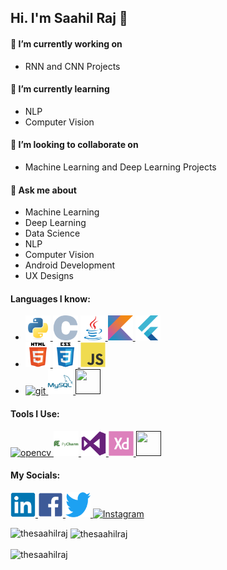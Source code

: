 ## Hi. I'm Saahil Raj 👋

#### 🔭 I’m currently working on
- RNN and CNN Projects
#### 🌱 I’m currently learning
- NLP 
- Computer Vision

#### 👯 I’m looking to collaborate on
- Machine Learning and Deep Learning Projects

#### 💬 Ask me about
- Machine Learning
- Deep Learning
- Data Science
- NLP
- Computer Vision
- Android Development
- UX Designs

#### Languages I know:
- <a href="https://www.python.org" target="_blank"> <img src="https://raw.githubusercontent.com/devicons/devicon/master/icons/python/python-original.svg" alt="python" width="40" height="40"/> </a>
<a href="https://www.cprogramming.com/" target="_blank"> <img src="https://raw.githubusercontent.com/devicons/devicon/master/icons/c/c-original.svg" alt="c" width="40" height="40"/> </a>
<a href="https://www.java.com" target="_blank"> <img src="https://raw.githubusercontent.com/devicons/devicon/master/icons/java/java-original.svg" alt="java" width="40" height="40"/> </a>
<a href="https://kotlinlang.org" target="_blank"> <img src="https://github.com/devicons/devicon/blob/master/icons/kotlin/kotlin-original.svg" alt="Kotlin" width="40" height="40"/> </a>
<a href="https://kotlinlang.org" target="_blank"> <img src="https://github.com/devicons/devicon/blob/master/icons/flutter/flutter-original.svg" alt="Flutter" width="40" height="40"/> </a>
- <a href="https://www.w3.org/html/" target="_blank"> <img src="https://raw.githubusercontent.com/devicons/devicon/master/icons/html5/html5-original-wordmark.svg" alt="html5" width="40" height="40"/> </a>
<a href="https://www.w3schools.com/css/" target="_blank"> <img src="https://raw.githubusercontent.com/devicons/devicon/master/icons/css3/css3-original-wordmark.svg" alt="css3" width="40" height="40"/> </a>
<a href="https://developer.mozilla.org/en-US/docs/Web/JavaScript" target="_blank"> <img src="https://raw.githubusercontent.com/devicons/devicon/master/icons/javascript/javascript-original.svg" alt="javascript" width="40" height="40"/> </a>
- <a href="https://git-scm.com/" target="_blank"> <img src="https://www.vectorlogo.zone/logos/git-scm/git-scm-icon.svg" alt="git" width="40" height="40"/> </a>
<a href="" target="_blank"> <img src="https://github.com/devicons/devicon/blob/master/icons/mysql/mysql-plain-wordmark.svg" alt="MySQL" width="40" height="40"/> </a>
<a href="" target="_blank"> <img src="" alt="" width="40" height="40"/> </a>


#### Tools I Use:
<a href="https://opencv.org/" target="_blank"> <img src="https://www.vectorlogo.zone/logos/opencv/opencv-icon.svg" alt="opencv" width="40" height="40"/> </a>
<a href="" target="_blank"> <img src="https://github.com/devicons/devicon/blob/master/icons/pycharm/pycharm-plain-wordmark.svg" alt="PyCharm" width="40" height="40"/> </a>
<a href="" target="_blank"> <img src="https://github.com/devicons/devicon/blob/master/icons/visualstudio/visualstudio-plain.svg" alt="VisualStudioCode" width="40" height="40"/> </a>
<a href="" target="_blank"> <img src="https://github.com/devicons/devicon/blob/master/icons/xd/xd-plain.svg" alt="Adobe XD" width="40" height="40"/> </a>
<a href="" target="_blank"> <img src="" alt="" width="40" height="40"/> </a>

#### My Socials:
<a href=https://www.linkedin.com/in/saahilraj target="_blank"> <img src="https://github.com/devicons/devicon/blob/master/icons/linkedin/linkedin-original.svg" alt="LinkedIN" width="40" height="40"/> </a>
<a href=https://www.facebook.com/thesaahilraj target="_blank"> <img src="https://github.com/devicons/devicon/blob/master/icons/facebook/facebook-original.svg" alt="Facebook" width="40" height="40"/> </a>
<a href="https://twitter.com/thesaahilraj" target="_blank"> <img src="https://github.com/devicons/devicon/blob/master/icons/twitter/twitter-original.svg" alt="Twitter" width="40" height="40"/> </a>
<a href="https://instagram.com/saahilraj" target="_blank"> <img src="" alt="Instagram" width="40" height="40"/> </a>


<p><img align="left" src="https://github-readme-stats.vercel.app/api/top-langs?username=thesaahilraj&show_icons=true&locale=en&layout=compact" alt="thesaahilraj" /></p>
<p>&nbsp;<img align="center" src="https://github-readme-stats.vercel.app/api?username=thesaahilraj&show_icons=true&locale=en" alt="thesaahilraj" /></p>
<p><img align="center" src="https://github-readme-streak-stats.herokuapp.com/?user=thesaahilraj&" alt="thesaahilraj" /></p>
